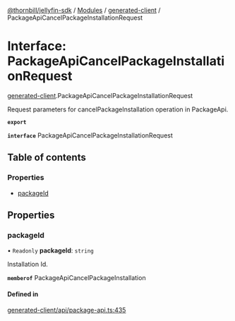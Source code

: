 [@thornbill/jellyfin-sdk](../README.md) / [Modules](../modules.md) / [generated-client](../modules/generated_client.md) / PackageApiCancelPackageInstallationRequest

# Interface: PackageApiCancelPackageInstallationRequest

[generated-client](../modules/generated_client.md).PackageApiCancelPackageInstallationRequest

Request parameters for cancelPackageInstallation operation in PackageApi.

**`export`**

**`interface`** PackageApiCancelPackageInstallationRequest

## Table of contents

### Properties

- [packageId](generated_client.PackageApiCancelPackageInstallationRequest.md#packageid)

## Properties

### packageId

• `Readonly` **packageId**: `string`

Installation Id.

**`memberof`** PackageApiCancelPackageInstallation

#### Defined in

[generated-client/api/package-api.ts:435](https://github.com/thornbill/jellyfin-sdk-typescript/blob/eb13db7/src/generated-client/api/package-api.ts#L435)
